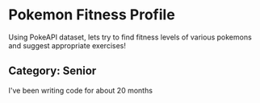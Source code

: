 # Pokemon Fitness Profile
Using PokeAPI dataset, lets try to find fitness levels of various pokemons and suggest appropriate exercises!

## Category: Senior 

I've been writing code for about 20 months

